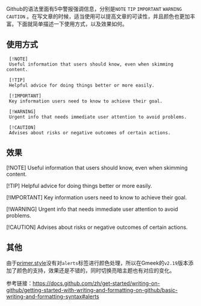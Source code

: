  Github的语法里面有5中警报强调信息，分别是`NOTE` `TIP` `IMPORTANT` `WARNING` `CAUTION` 。在写文章的时候，适当使用可以提高文章的可读性，并且颜色也更加丰富。下面就简单描述一下使用方式，以及效果如何。
 
 ## 使用方式
 ```
  [!NOTE]
  Useful information that users should know, even when skimming content.
 
  [!TIP]
  Helpful advice for doing things better or more easily.
 
  [!IMPORTANT]
  Key information users need to know to achieve their goal.
 
  [!WARNING]
  Urgent info that needs immediate user attention to avoid problems.
 
  [!CAUTION]
  Advises about risks or negative outcomes of certain actions.
 ```
 
 ## 效果
 [!NOTE]
 Useful information that users should know, even when skimming content.

 [!TIP]
 Helpful advice for doing things better or more easily.

 [!IMPORTANT]
 Key information users need to know to achieve their goal.

 [!WARNING]
 Urgent info that needs immediate user attention to avoid problems.

 [!CAUTION]
 Advises about risks or negative outcomes of certain actions.
 
 ## 其他
 由于[primer.style](https://primer.style/css)没有对`alerts`标签进行颜色处理，所以在Gmeek的`v2.19`版本添加了颜色的支持，效果还是不错的，同时切换亮暗主题也有对应的变化。
 
 参考链接：https://docs.github.com/zh/get-started/writing-on-github/getting-started-with-writing-and-formatting-on-github/basic-writing-and-formatting-syntax#alerts

